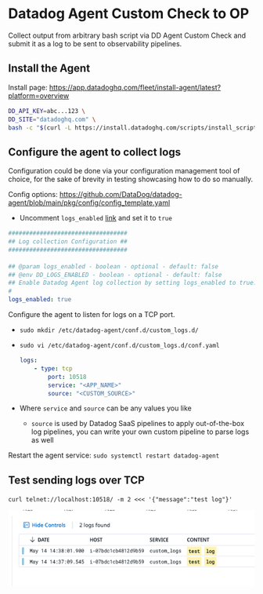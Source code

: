 # Datadog Agent Custom Check to OP

Collect output from arbitrary bash script via DD Agent Custom Check and submit it as a log to be sent to observability pipelines.

## Install the Agent

Install page: https://app.datadoghq.com/fleet/install-agent/latest?platform=overview

```bash
DD_API_KEY=abc...123 \
DD_SITE="datadoghq.com" \
bash -c "$(curl -L https://install.datadoghq.com/scripts/install_script_agent7.sh)"
```

## Configure the agent to collect logs

Configuration could be done via your configuration management tool of choice, for the sake of brevity in testing showcasing how to do so manually.

Config options: https://github.com/DataDog/datadog-agent/blob/main/pkg/config/config_template.yaml

- Uncomment `logs_enabled` [link](https://github.com/DataDog/datadog-agent/blob/main/pkg/config/config_template.yaml#L941-L949) and set it to `true`

```yaml
##################################
## Log collection Configuration ##
##################################

## @param logs_enabled - boolean - optional - default: false
## @env DD_LOGS_ENABLED - boolean - optional - default: false
## Enable Datadog Agent log collection by setting logs_enabled to true.
#
logs_enabled: true
```

Configure the agent to listen for logs on a TCP port.

- `sudo mkdir /etc/datadog-agent/conf.d/custom_logs.d/`
- `sudo vi /etc/datadog-agent/conf.d/custom_logs.d/conf.yaml`

    ```yaml
    logs:
        - type: tcp
            port: 10518
            service: "<APP_NAME>"
            source: "<CUSTOM_SOURCE>"
    ```

- Where `service` and `source` can be any values you like
  - `source` is used by Datadog SaaS pipelines to apply out-of-the-box log pipelines, you can write your own custom pipeline to parse logs as well

Restart the agent service: `sudo systemctl restart datadog-agent`

## Test sending logs over TCP

`curl telnet://localhost:10518/ -m 2 <<< '{"message":"test log"}'`

![tcp test log](./images/tcp-test-log.png)

